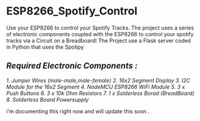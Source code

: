 # ESP8266_Spotify_Control
Use your ESP8266 to control your Spotify Tracks. The project uses a series of electronic components coupled with the ESP8266 to control your spotify tracks via a Circuit on a Breadboard!
The Project use a Flask server coded in Python that uses the Spotipy

## _Required Electronic Components :_
_1. Jumper Wires (male-male,male-female)_
_2. 16x2 Segment Display_
_3. I2C Module for the 16x2 Segment_
_4. NodeMCU ESP8266 WiFi Module_
_5. 3 x Push Buttons_
_6. 3 x 10k Ohm Resistors_
_7. 1 x Solderless Borad (BreadBoard)_
_8. Solderless Board Powersupply_

i'm documenting this right now and will update this soon .

